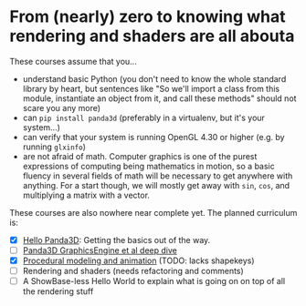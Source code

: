 From (nearly) zero to knowing what rendering and shaders are all abouta
======================================================================

These courses assume that you...
* understand basic Python (you don't need to know the whole standard
  library by heart, but sentences like "So we'll import a class from 
  this module, instantiate an object from it, and call these methods"
  should not scare you any more)
* can `pip install panda3d` (preferably in a virtualenv, but it's your
  system...)
* can verify that your system is running OpenGL 4.30 or higher (e.g. by
  running `glxinfo`)
* are not afraid of math. Computer graphics is one of the purest
  expressions of computing being mathematics in motion, so a basic
  fluency in several fields of math will be necessary to get anywhere
  with anything. For a start though, we will mostly get away with `sin`,
  `cos`, and multiplying a matrix with a vector.

These courses are also nowhere near complete yet. The planned curriculum
is:
- [X] [Hello Panda3D](hello_panda3d/hello_panda3d.md): Getting the basics out of the way.
- [ ] [Panda3D GraphicsEngine et al deep dive](cpu_rendering/cpu_rendering.md)
- [X] [Procedural modeling and animation](geometric_modeling.md) (TODO: lacks shapekeys)
- [ ] Rendering and shaders (needs refactoring and comments)
- [ ] A ShowBase-less Hello World to explain what is going on on top of
      all the rendering stuff
